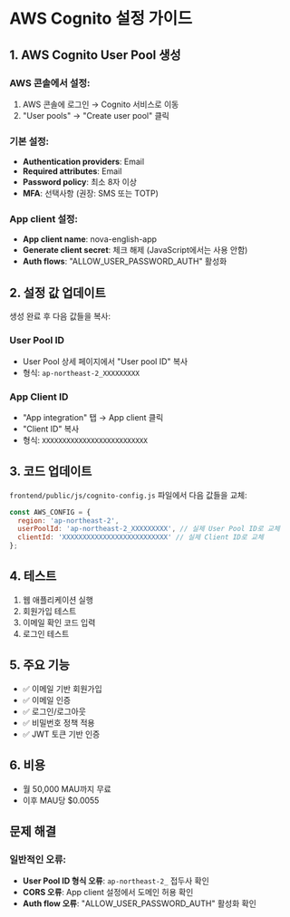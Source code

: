 # AWS Cognito 설정 가이드

## 1. AWS Cognito User Pool 생성

### AWS 콘솔에서 설정:
1. AWS 콘솔에 로그인 → Cognito 서비스로 이동
2. "User pools" → "Create user pool" 클릭

### 기본 설정:
- **Authentication providers**: Email
- **Required attributes**: Email
- **Password policy**: 최소 8자 이상
- **MFA**: 선택사항 (권장: SMS 또는 TOTP)

### App client 설정:
- **App client name**: nova-english-app
- **Generate client secret**: 체크 해제 (JavaScript에서는 사용 안함)
- **Auth flows**: "ALLOW_USER_PASSWORD_AUTH" 활성화

## 2. 설정 값 업데이트

생성 완료 후 다음 값들을 복사:

### User Pool ID
- User Pool 상세 페이지에서 "User pool ID" 복사
- 형식: `ap-northeast-2_XXXXXXXXX`

### App Client ID  
- "App integration" 탭 → App client 클릭
- "Client ID" 복사
- 형식: `XXXXXXXXXXXXXXXXXXXXXXXXXX`

## 3. 코드 업데이트

`frontend/public/js/cognito-config.js` 파일에서 다음 값들을 교체:

```javascript
const AWS_CONFIG = {
  region: 'ap-northeast-2',
  userPoolId: 'ap-northeast-2_XXXXXXXXX', // 실제 User Pool ID로 교체
  clientId: 'XXXXXXXXXXXXXXXXXXXXXXXXXX' // 실제 Client ID로 교체
};
```

## 4. 테스트

1. 웹 애플리케이션 실행
2. 회원가입 테스트
3. 이메일 확인 코드 입력
4. 로그인 테스트

## 5. 주요 기능

- ✅ 이메일 기반 회원가입
- ✅ 이메일 인증
- ✅ 로그인/로그아웃
- ✅ 비밀번호 정책 적용
- ✅ JWT 토큰 기반 인증

## 6. 비용

- 월 50,000 MAU까지 무료
- 이후 MAU당 $0.0055

## 문제 해결

### 일반적인 오류:
- **User Pool ID 형식 오류**: `ap-northeast-2_` 접두사 확인
- **CORS 오류**: App client 설정에서 도메인 허용 확인
- **Auth flow 오류**: "ALLOW_USER_PASSWORD_AUTH" 활성화 확인
